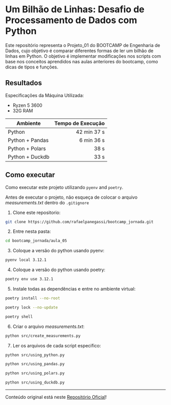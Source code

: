 # Um Bilhão de Linhas: Desafio de Processamento de Dados com Python

Este repositório representa o Projeto_01 do BOOTCAMP de Engenharia de Dados, cujo objetivo é comparar diferentes formas de ler um bilhão de linhas em Python. O objetivo é implementar modificações nos scripts com base nos conceitos aprendidos nas aulas anteriores do bootcamp, como dicas de tipos e funções.


## Resultados

Especificações da Máquina Utilizada:
* Ryzen 5 3600
* 32G RAM

|           Ambiente    | Tempo de Execução   |
|-------------------|------------------:|
| Python            |      42 min 37 s    |
| Python + Pandas   |       6 min 36 s    |
| Python + Polars   |        38 s    |
| Python + Duckdb   |        33 s    |


## Como executar

Como executar este projeto utilizando `pyenv` and `poetry`.

Antes de executar o projeto, não esqueça de colocar o arquivo *measurements.txt* dentro do `.gitignore`

1. Clone este repositorio:
```bash
git clone https://github.com/rafaelpanegassi/bootcamp_jornada.git
```
 2. Entre nesta pasta:
 ```bash
 cd bootcamp_jornada/aula_05
 ```

3. Coloque a versão do python usando pyenv:
```bash
pyenv local 3.12.1
```

4. Coloque a versão do python usando poetry:
```bash
poetry env use 3.12.1
``` 

5. Instale todas as dependências e entre no ambiente virtual:
```bash
poetry install --no-root
```
```bash
poetry lock --no-update
```
```bash
poetry shell
```

6. Criar o arquivo *measurements.txt*:
```bash
python src/create_measurements.py
```

7. Ler os arquivos de cada script especifico:
```bash
python src/using_python.py 
```
```bash
python src/using_pandas.py 
```
```bash
python src/using_polars.py 
```
```bash
python src/using_duckdb.py 
```

--------------
Conteúdo original está neste [Repositório Oficial](https://github.com/lvgalvao/One-Billion-Row-Challenge-Python)!